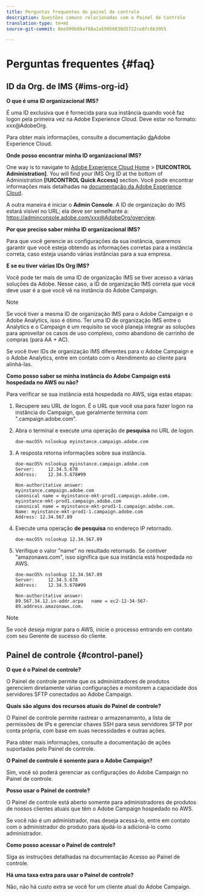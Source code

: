 ```yaml
---
title: Perguntas frequentes do painel de controle
description: Questões comuns relacionadas com o Painel de Controlo
translation-type: tm+mt
source-git-commit: 8ee999b89af88a1a59956838d5722ce8fc6b3955

---
```



# Perguntas frequentes {#faq}

## ID da Org. de IMS {#ims-org-id}

**O que é uma ID organizacional IMS?**


É uma ID exclusiva que é fornecida para sua instância quando você faz logon pela primeira vez na Adobe Experience Cloud. Deve estar no formato: xxx@AdobeOrg.

Para obter mais informações, consulte a documentação [da](https://marketing.adobe.com/resources/help/en_US/mcloud/organizations.html)Adobe Experience Cloud.

**Onde posso encontrar minha ID organizacional IMS?**

One way is to navigate to [Adobe Experience Cloud Home](https://exc-login.experiencecloud.adobe.com/exc-content/login.html?prefixtenantid=amc) &gt; **[!UICONTROL Administration]**. You will find your IMS Org ID at the bottom of Administration **[!UICONTROL Quick Access]** section. Você pode encontrar informações mais detalhadas na [documentação da Adobe Experience Cloud](https://marketing.adobe.com/resources/help/en_US/mcloud/organizations.html).

A outra maneira é iniciar o **Admin Console**. A ID de organização do IMS estará visível no URL; ela deve ser semelhante a: https://adminconsole.adobe.com/xxx@AdobeOrg/overview.

**Por que preciso saber minha ID organizacional IMS?**


Para que você gerencie as configurações da sua instância, queremos garantir que você esteja obtendo as informações corretas para a instância correta, caso esteja usando várias instâncias para a sua empresa.

**E se eu tiver várias IDs Org IMS?**


Você pode ter mais de uma ID de organização IMS se tiver acesso a várias soluções da Adobe. Nesse caso, a ID de organização IMS correta que você deve usar é a que você vê na instância do Adobe Campaign.

>[!NOTE]
>
>Se você tiver a mesma ID de organização IMS para o Adobe Campaign e o Adobe Analytics, isso é ótimo. Ter uma ID de organização IMS entre o Analytics e o Campaign é um requisito se você planeja integrar as soluções para aproveitar os casos de uso complexo, como abandono de carrinho de compras (para AA + AC).
>
>Se você tiver IDs de organização IMS diferentes para o Adobe Campaign e o Adobe Analytics, entre em contato com o Atendimento ao cliente para alinhá-las.

**Como posso saber se minha instância do Adobe Campaign está hospedada no AWS ou não?**

Para verificar se sua instância está hospedada no AWS, siga estas etapas:

1. Recupere seu URL de logon. É o URL que você usa para fazer logon na instância do Campaign, que geralmente termina com ".campaign.adobe.com".
1. Abra o terminal e execute uma operação de **pesquisa** no URL de logon.

   `doe-macOS% nslookup myinstance.campaign.adobe.com`

1. A resposta retorna informações sobre sua instância.

   ```
   doe-macOS% nslookup myinstance.campaign.adobe.com
   Server:     12.34.5.678
   Address:    12.34.5.678#99
   
   Non-authoritative answer:
   myinstance.campaign.adobe.com
   canonical name = myinstance-mkt-prod1.campaign.adobe.com.
   myinstance-mkt-prod1.campaign.adobe.com
   canonical name = myinstance-mkt-prod1-1.campaign.adobe.com.
   Name: myinstance-mkt-prod1-1.campaign.adobe.com
   Address: 12.34.567.89
   ```

1. Execute uma operação **de pesquisa** no endereço IP retornado.

   `doe-macOS% nslookup 12.34.567.89`

1. Verifique o valor "name" no resultado retornado. Se contiver "amazonaws.com", isso significa que sua instância está hospedada no AWS.

   ```
   doe-macOS% nslookup 12.34.567.89
   Server:     12.34.5.678
   Address:    12.34.5.678#99
   
   Non-authoritative answer:
   89.567.34.12.in-addr.arpa   name = ec2-12-34-567-89.address.amazonaws.com.
   ```

>[!NOTE]
>
>Se você deseja migrar para o AWS, inicie o processo entrando em contato com seu Gerente de sucesso do cliente.

## Painel de controle {#control-panel}

**O que é o Painel de controle?**


O Painel de controle permite que os administradores de produtos gerenciem diretamente várias configurações e monitorem a capacidade dos servidores SFTP conectados ao Adobe Campaign.

**Quais são alguns dos recursos atuais do Painel de controle?**


O Painel de controle permite rastrear o armazenamento, a lista de permissões de IPs e gerenciar chaves SSH para seus servidores SFTP por conta própria, com base em suas necessidades e outras ações.

Para obter mais informações, consulte a documentação de ações suportadas pelo Painel de controle.

**O Painel de controle é somente para o Adobe Campaign?**


Sim, você só poderá gerenciar as configurações do Adobe Campaign no Painel de controle.

**Posso usar o Painel de controle?**


O Painel de controle está aberto somente para administradores de produtos de nossos clientes atuais que têm o Adobe Campaign hospedado no AWS.

Se você não é um administrador, mas deseja acessá-lo, entre em contato com o administrador do produto para ajudá-lo a adicioná-lo como administrador.

**Como posso acessar o Painel de controle?**

Siga as instruções detalhadas na documentação Acesso ao Painel de controle.

**Há uma taxa extra para usar o Painel de controle?**


Não, não há custo extra se você for um cliente atual do Adobe Campaign.
